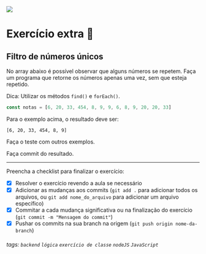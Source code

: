 ![](https://i.imgur.com/xG74tOh.png)

# Exercício extra 🌟

## Filtro de números únicos

No array abaixo é possível observar que alguns números se repetem. Faça um programa que retorne os números apenas uma vez, sem que esteja repetido.

Dica: Utilizar os métodos `find()` e `forEach()`.

```javascript
const notas = [6, 20, 33, 454, 8, 9, 9, 6, 8, 9, 20, 20, 33]
```

Para o exemplo acima, o resultado deve ser:

```
[6, 20, 33, 454, 8, 9]
```

Faça o teste com outros exemplos.

Faça commit do resultado.

---

Preencha a checklist para finalizar o exercício:

-   [X] Resolver o exercício revendo a aula se necessário
-   [X] Adicionar as mudanças aos commits (`git add .` para adicionar todos os arquivos, ou `git add nome_do_arquivo` para adicionar um arquivo específico)
-   [X] Commitar a cada mudança significativa ou na finalização do exercício (`git commit -m "Mensagem do commit"`)
-   [X] Pushar os commits na sua branch na origem (`git push origin nome-da-branch`)

###### tags: `backend` `lógica` `exercício de classe` `nodeJS` `JavaScript`
